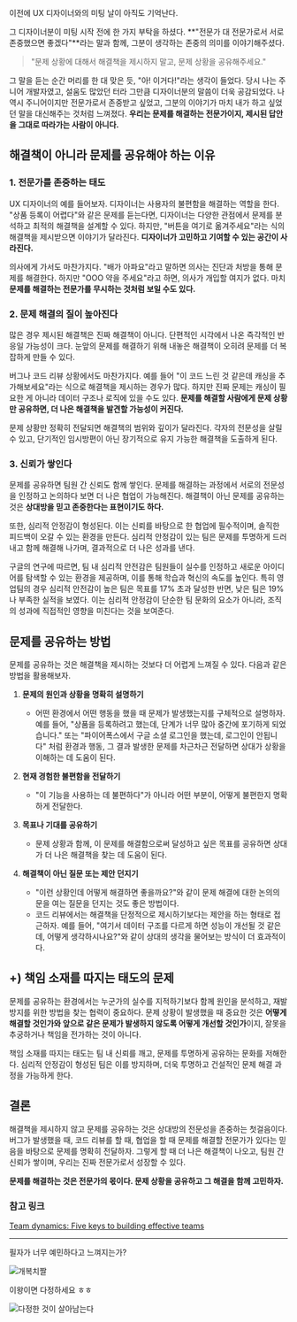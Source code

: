 이전에 UX 디자이너와의 미팅 날이 아직도 기억난다. 

그 디자이너분이 미팅 시작 전에 한 가지 부탁을 하셨다. **"전문가 대 전문가로서 서로 존중했으면 좋겠다"**라는 말과 함께, 그분이 생각하는 존중의 의미를 이야기해주셨다.

> "문제 상황에 대해서 해결책을 제시하지 말고, 문제 상황을 공유해주세요."

그 말을 듣는 순간 머리를 한 대 맞은 듯, "아! 이거다!"라는 생각이 들었다.
당시 나는 주니어 개발자였고, 설움도 많았던 터라 그만큼 디자이너분의 말씀이 더욱 공감되었다. 나 역시 주니어이지만 전문가로서 존중받고 싶었고, 그분의 이야기가 마치 내가 하고 싶었던 말을 대신해주는 것처럼 느껴졌다. 
**우리는 문제를 해결하는 전문가이지, 제시된 답안을 그대로 따라가는 사람이 아니다.**

## 해결책이 아니라 문제를 공유해야 하는 이유

### 1. 전문가를 존중하는 태도
UX 디자이너의 예를 들어보자. 디자이너는 사용자의 불편함을 해결하는 역할을 한다. "상품 등록이 어렵다"와 같은 문제를 듣는다면, 디자이너는 다양한 관점에서 문제를 분석하고 최적의 해결책을 설계할 수 있다. 하지만, "버튼을 여기로 옮겨주세요"라는 식의 해결책을 제시받으면 이야기가 달라진다. **디자이너가 고민하고 기여할 수 있는 공간이 사라진다.**

의사에게 가서도 마찬가지다. "배가 아파요"라고 말하면 의사는 진단과 처방을 통해 문제를 해결한다. 하지만 "OOO 약을 주세요"라고 하면, 의사가 개입할 여지가 없다. 마치 **문제를 해결하는 전문가를 무시하는 것처럼 보일 수도 있다.**

### 2. 문제 해결의 질이 높아진다
많은 경우 제시된 해결책은 진짜 해결책이 아니다. 단편적인 시각에서 나온 즉각적인 반응일 가능성이 크다. 눈앞의 문제를 해결하기 위해 내놓은 해결책이 오히려 문제를 더 복잡하게 만들 수 있다.

버그나 코드 리뷰 상황에서도 마찬가지다. 예를 들어 "이 코드 느린 것 같은데 캐싱을 추가해보세요"라는 식으로 해결책을 제시하는 경우가 많다. 하지만 진짜 문제는 캐싱이 필요한 게 아니라 데이터 구조나 로직에 있을 수도 있다. **문제를 해결할 사람에게 문제 상황만 공유하면, 더 나은 해결책을 발견할 가능성이 커진다.**

문제 상황만 정확히 전달되면 해결책의 범위와 깊이가 달라진다. 각자의 전문성을 살릴 수 있고, 단기적인 임시방편이 아닌 장기적으로 유지 가능한 해결책을 도출하게 된다.

### 3. 신뢰가 쌓인다
문제를 공유하면 팀원 간 신뢰도 함께 쌓인다. 문제를 해결하는 과정에서 서로의 전문성을 인정하고 논의하다 보면 더 나은 협업이 가능해진다. 해결책이 아닌 문제를 공유하는 것은 **상대방을 믿고 존중한다는 표현이기도 하다.**

또한, 심리적 안정감이 형성된다. 이는 신뢰를 바탕으로 한 협업에 필수적이며, 솔직한 피드백이 오갈 수 있는 환경을 만든다. 심리적 안정감이 있는 팀은 문제를 투명하게 드러내고 함께 해결해 나가며, 결과적으로 더 나은 성과를 낸다.

구글의 연구에 따르면, 팀 내 심리적 안전감은 팀원들이 실수를 인정하고 새로운 아이디어를 탐색할 수 있는 환경을 제공하며, 이를 통해 학습과 혁신의 속도를 높인다. 특히 영업팀의 경우 심리적 안전감이 높은 팀은 목표를 17% 초과 달성한 반면, 낮은 팀은 19%나 부족한 실적을 보였다. 이는 심리적 안정감이 단순한 팀 문화의 요소가 아니라, 조직의 성과에 직접적인 영향을 미친다는 것을 보여준다.

## 문제를 공유하는 방법

문제를 공유하는 것은 해결책을 제시하는 것보다 더 어렵게 느껴질 수 있다. 다음과 같은 방법을 활용해보자.

1. **문제의 원인과 상황을 명확히 설명하기**
   - 어떤 환경에서 어떤 행동을 했을 때 문제가 발생했는지를 구체적으로 설명하자. 예를 들어, "상품을 등록하려고 했는데, 단계가 너무 많아 중간에 포기하게 되었습니다." 또는 "파이어폭스에서 구글 소셜 로그인을 했는데, 로그인이 안됩니다" 처럼 환경과 행동, 그 결과 발생한 문제를 차근차근 전달하면 상대가 상황을 이해하는 데 도움이 된다.

2. **현재 경험한 불편함을 전달하기**
   - "이 기능을 사용하는 데 불편하다"가 아니라 어떤 부분이, 어떻게 불편한지 명확하게 전달한다.

3. **목표나 기대를 공유하기**
   - 문제 상황과 함께, 이 문제를 해결함으로써 달성하고 싶은 목표를 공유하면 상대가 더 나은 해결책을 찾는 데 도움이 된다.

4. **해결책이 아닌 질문 또는 제안 던지기**
   - "이런 상황인데 어떻게 해결하면 좋을까요?"와 같이 문제 해결에 대한 논의의 문을 여는 질문을 던지는 것도 좋은 방법이다.
   - 코드 리뷰에서는 해결책을 단정적으로 제시하기보다는 제안을 하는 형태로 접근하자. 예를 들어, "여기서 데이터 구조를 다르게 하면 성능이 개선될 것 같은데, 어떻게 생각하시나요?"와 같이 상대의 생각을 물어보는 방식이 더 효과적이다.

## +) 책임 소재를 따지는 태도의 문제

문제를 공유하는 환경에서는 누군가의 실수를 지적하기보다 함께 원인을 분석하고, 재발 방지를 위한 방법을 찾는 협력이 중요하다. 문제 상황이 발생했을 때 중요한 것은 **어떻게 해결할 것인가와 앞으로 같은 문제가 발생하지 않도록 어떻게 개선할 것인가**이지, 잘못을 추궁하거나 책임을 전가하는 것이 아니다.

책임 소재를 따지는 태도는 팀 내 신뢰를 깨고, 문제를 투명하게 공유하는 문화를 저해한다. 심리적 안정감이 형성된 팀은 이를 방지하며, 더욱 투명하고 건설적인 문제 해결 과정을 가능하게 한다.


## 결론
해결책을 제시하지 않고 문제를 공유하는 것은 상대방의 전문성을 존중하는 첫걸음이다. 버그가 발생했을 때, 코드 리뷰를 할 때, 협업을 할 때 문제를 해결할 전문가가 있다는 믿음을 바탕으로 문제를 명확히 전달하자. 그렇게 할 때 더 나은 해결책이 나오고, 팀원 간 신뢰가 쌓이며, 우리는 진짜 전문가로서 성장할 수 있다.

**문제를 해결하는 것은 전문가의 몫이다. 문제 상황을 공유하고 그 해결을 함께 고민하자.**

### 참고 링크 
[Team dynamics: Five keys to building effective teams](https://www.thinkwithgoogle.com/intl/en-emea/future-of-marketing/management-and-culture/five-dynamics-effective-team/)

***

필자가 너무 예민하다고 느껴지는가? 

![개복치짤](https://i.pinimg.com/736x/20/91/bb/2091bb5e5a7fbb1245335baf6ea4393c.jpg)

이왕이면 다정하세요 ㅎㅎ 

![다정한 것이 살아남는다](https://contents.kyobobook.co.kr/sih/fit-in/458x0/pdt/9791197413025.jpg)
